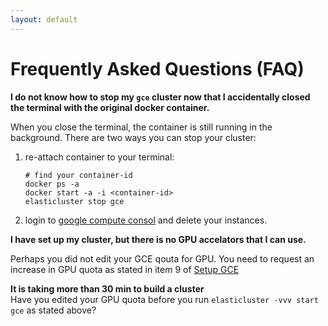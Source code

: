 ```yaml
---
layout: default 
---
```


# Frequently Asked Questions (FAQ)


**I do not know how to stop my `gce` cluster now that I accidentally closed the terminal with the original docker container.**   

When you close the terminal, the container is still running in the background. There are two ways you can stop your cluster:  

 1. re-attach container to your terminal:    
    ```
    # find your container-id    
    docker ps -a    
    docker start -a -i <container-id>   
    elasticluster stop gce
    ```     
 2. login to [google compute consol](https://console.cloud.google.com/compute) and delete your instances.


**I have set up my cluster, but there is no GPU accelators that I can use.**

Perhaps you did not edit your GCE qouta for GPU. You need to request an increase in GPU quota as stated in 
item 9 of [Setup GCE](https://stats285.github.io/assets/assignments/02/assignment2#part-1-setup-google-compute-engine)

**It is taking more than 30 min to build a cluster**   
Have you edited your GPU quota before you run `elasticluster -vvv start gce` as stated above?
